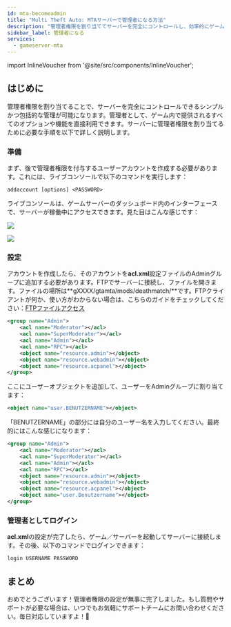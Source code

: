 ```yaml
---
id: mta-becomeadmin
title: "Multi Theft Auto: MTAサーバーで管理者になる方法"
description: "管理者権限を割り当ててサーバーを完全にコントロールし、効率的にゲーム管理を行う方法をチェック → 今すぐ詳しく見る"
sidebar_label: 管理者になる
services:
  - gameserver-mta
---
```


import InlineVoucher from '@site/src/components/InlineVoucher';

## はじめに
管理者権限を割り当てることで、サーバーを完全にコントロールできるシンプルかつ包括的な管理が可能になります。管理者として、ゲーム内で提供されるすべてのオプションや機能を直接利用できます。サーバーに管理者権限を割り当てるために必要な手順を以下で詳しく説明します。  
<InlineVoucher />

### 準備

まず、後で管理者権限を付与するユーザーアカウントを作成する必要があります。これには、ライブコンソールで以下のコマンドを実行します：

```
addaccount [options] <PASSWORD>
```

ライブコンソールは、ゲームサーバーのダッシュボード内のインターフェースで、サーバーが稼働中にアクセスできます。見た目はこんな感じです：

![](https://screensaver01.zap-hosting.com/index.php/s/KHcBA5p5ZC4pJ4R/preview)

![](https://screensaver01.zap-hosting.com/index.php/s/tKLHyoSandPpfx2/preview)

### 設定

アカウントを作成したら、そのアカウントを**acl.xml**設定ファイルのAdminグループに追加する必要があります。FTPでサーバーに接続し、ファイルを開きます。ファイルの場所は**gXXXX/gtamta/mods/deathmatch/**です。FTPクライアントが何か、使い方がわからない場合は、こちらのガイドをチェックしてください：[FTPファイルアクセス](gameserver-ftpaccess.md)

```xml
<group name="Admin">
    <acl name="Moderator"></acl>
    <acl name="SuperModerator"></acl>
    <acl name="Admin"></acl>
    <acl name="RPC"></acl>
    <object name="resource.admin"></object>
    <object name="resource.webadmin"></object>
    <object name="resource.acpanel"></object>
</group>
```

ここにユーザーオブジェクトを追加して、ユーザーをAdminグループに割り当てます：

```xml
<object name="user.BENUTZERNAME"></object>
```

「BENUTZERNAME」の部分には自分のユーザー名を入力してください。最終的にはこんな感じになります：

```xml
<group name="Admin">
    <acl name="Moderator"></acl>
    <acl name="SuperModerator"></acl>
    <acl name="Admin"></acl>
    <acl name="RPC"></acl>
    <object name="resource.admin"></object>
    <object name="resource.webadmin"></object>
    <object name="resource.acpanel"></object>
    <object name="user.Benutzername"></object>
</group>
```

### 管理者としてログイン

**acl.xml**の設定が完了したら、ゲーム／サーバーを起動してサーバーに接続します。その後、以下のコマンドでログインできます：

```
login USERNAME PASSWORD
```

## まとめ

おめでとうございます！管理者権限の設定が無事に完了しました。もし質問やサポートが必要な場合は、いつでもお気軽にサポートチームにお問い合わせください。毎日対応していますよ！🙂

<InlineVoucher />